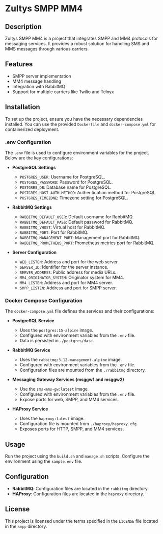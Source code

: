 # Zultys SMPP MM4

## Description
Zultys SMPP MM4 is a project that integrates SMPP and MM4 protocols for messaging services. It provides a robust solution for handling SMS and MMS messages through various carriers.

## Features
- SMPP server implementation
- MM4 message handling
- Integration with RabbitMQ
- Support for multiple carriers like Twilio and Telnyx

## Installation
To set up the project, ensure you have the necessary dependencies installed. You can use the provided `Dockerfile` and `docker-compose.yml` for containerized deployment.

### .env Configuration
The `.env` file is used to configure environment variables for the project. Below are the key configurations:

- **PostgreSQL Settings**
  - `POSTGRES_USER`: Username for PostgreSQL.
  - `POSTGRES_PASSWORD`: Password for PostgreSQL.
  - `POSTGRES_DB`: Database name for PostgreSQL.
  - `POSTGRES_HOST_AUTH_METHOD`: Authentication method for PostgreSQL.
  - `POSTGRES_TIMEZONE`: Timezone setting for PostgreSQL.

- **RabbitMQ Settings**
  - `RABBITMQ_DEFAULT_USER`: Default username for RabbitMQ.
  - `RABBITMQ_DEFAULT_PASS`: Default password for RabbitMQ.
  - `RABBITMQ_VHOST`: Virtual host for RabbitMQ.
  - `RABBITMQ_PORT`: Port for RabbitMQ.
  - `RABBITMQ_MANAGEMENT_PORT`: Management port for RabbitMQ.
  - `RABBITMQ_PROMETHEUS_PORT`: Prometheus metrics port for RabbitMQ.

- **Server Configuration**
  - `WEB_LISTEN`: Address and port for the web server.
  - `SERVER_ID`: Identifier for the server instance.
  - `SERVER_ADDRESS`: Public address for media URLs.
  - `MM4_ORIGINATOR_SYSTEM`: Originator system for MM4.
  - `MM4_LISTEN`: Address and port for MM4 server.
  - `SMPP_LISTEN`: Address and port for SMPP server.

### Docker Compose Configuration
The `docker-compose.yml` file defines the services and their configurations:

- **PostgreSQL Service**
  - Uses the `postgres:15-alpine` image.
  - Configured with environment variables from the `.env` file.
  - Data is persisted in `./postgres/data`.

- **RabbitMQ Service**
  - Uses the `rabbitmq:3.12-management-alpine` image.
  - Configured with environment variables from the `.env` file.
  - Configuration files are mounted from the `./rabbitmq` directory.

- **Messaging Gateway Services (msggw1 and msggw2)**
  - Use the `sms-mms-gw:latest` image.
  - Configured with environment variables from the `.env` file.
  - Expose ports for web, SMPP, and MM4 services.

- **HAProxy Service**
  - Uses the `haproxy:latest` image.
  - Configuration file is mounted from `./haproxy/haproxy.cfg`.
  - Exposes ports for HTTP, SMPP, and MM4 services.

## Usage
Run the project using the `build.sh` and `manage.sh` scripts. Configure the environment using the `sample.env` file.

## Configuration
- **RabbitMQ**: Configuration files are located in the `rabbitmq` directory.
- **HAProxy**: Configuration files are located in the `haproxy` directory.

## License
This project is licensed under the terms specified in the `LICENSE` file located in the `smpp` directory.